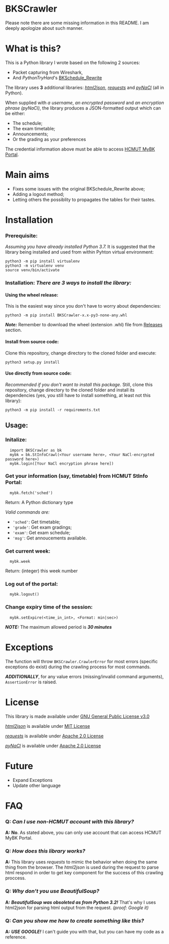

BKSCrawler
=============

Please note there are some missing information in this README. I am deeply apologize about such manner.

# What is this?
 This is a Python library I wrote based on the following 2 sources:
  - Packet capturing from Wireshark,
  - And _PythonTryHard_'s [BKSchedule_Rewrite](https://github.com/PythonTryHard/BKSchedule_Rewrite)

The library uses **3** additional libraries: [_html2json_](http://pypi.org/project/html2json/), [_requests_](https://pypi.org/project/requests/) and [_pyNaCl_](http://pypi.org/project/pynacl) (all in Python).

When supplied with _a username_, _an encrypted password_ and _an encryption phrase (pyNaCl)_, the library produces a JSON-formatted output which can be either:
- The schedule;
- The exam timetable;
- Announcements;
- Or the grading as your preferences

The credential information above must be able to access [HCMUT MyBK Portal](https://mybk.hcmut.edu.vn).
 
# Main aims
- Fixes some issues with the original BKSchedule_Rewrite above;
- Adding a logout method;
- Letting others the possiblity to propagates the tables for their tastes.

# Installation
### Prerequisite:
_Assuming you have already installed Python 3.7._
It is suggested that the library being installed and used from within Pyhton virtual environment:

    python3 -m pip install virtualenv
    python3 -m virtualenv venv
    source venv/bin/activate

### Installation: _There are 3 ways to install the library:_
#### Using the wheel release:
This is the easiest way since you don't have to worry about dependencies:

    python3 -m pip install BKSCrawler-x.x-py3-none-any.whl

***Note:*** Remember to download the wheel (extension .whl) file from [Releases](https://github.com/cu1tI0N3rd/BKSCrawler/releases) section.

#### Install from source code:
Clone this repository, change directory to the cloned folder and execute:

    python3 setup.py install

#### Use directly from source code:
_Recommended if you don't want to install this package._
Still, clone this repository, change directory to the cloned folder and install its dependencies (yes, you still have to install something, at least not this library):

    python3 -m pip install -r requirements.txt


## Usage:
### Initalize:

      import BKSCrawler as bk
      mybk = bk.StInfoCrawl(<Your username here>, <Your NaCl-encrypted password here>)
      mybk.login([Your NaCl encryption phrase here])

### Get your information (say, timetable) from HCMUT StInfo Portal:

      mybk.fetch('sched')

  Return: A Python dictionary type

  _Valid commands are:_
  - `'sched'`: Get timetable;
  - `'grade'`: Get exam gradings;
  - `'exam'`: Get exam schedule;
  - `'msg'`: Get annoucements available.

### Get current week:

      mybk.week

  Return: (integer) this week number

### Log out of the portal:

      mybk.logout()

### Change expiry time of the session: 

      mybk.setExpire(<time_in_int>, <Format: min|sec>)

  ***NOTE:*** The maximum allowed period is ***30 minutes***

# Exceptions
The function will throw `BKSCrawler.CrawlerError` for most errors (specific exceptions do exist) during the crawling process for most commands.

***ADDITIONALLY***, for any value errors (missing/invalid command arguments), `AssertionError` is raised.

# License
This library is made available under [GNU General Public License v3.0](https://github.com/Circu1tI0N3rd/BKSCrawler/blob/Classalistic/LICENSE)

[_html2json_](http://pypi.org/project/html2json/) is available under [MIT License](https://github.com/chuanconggao/html2json/blob/master/LICENSE)

[_requests_](https://pypi.org/project/requests/) is available under [Apache 2.0 License](https://www.apache.org/licenses/LICENSE-2.0)

[_pyNaCl_](http://pypi.org/project/pynacl) is available under [Apache 2.0 License](https://github.com/pyca/pynacl/blob/master/LICENSE)

# Future
- Expand Exceptions
- Update other language

# FAQ
### **Q:** **_Can I use non-HCMUT account with this library?_**

  **A:** **No**. As stated above, you can only use account that can access HCMUT MyBK Portal.
### **Q:** **_How does this library works?_**

  **A:** This library uses _requests_ to mimic the behavior when doing the same thing from the browser. The _html2json_ is used during the request to parse html respond in order to get key component for the success of this crawling proccess.
### **Q:** **_Why don't you use BeautifulSoup?_**

  **A:** **_BeautifulSoup was obsoleted as from Python 3.2!_** That's why I uses html2json for parsing html output from the request. _(proof: Google it)_
### **Q:** **_Can you show me how to create something like this?_**

  **A:** **_USE GOOGLE!_** I can't guide you with that, but you can have my code as a reference.
